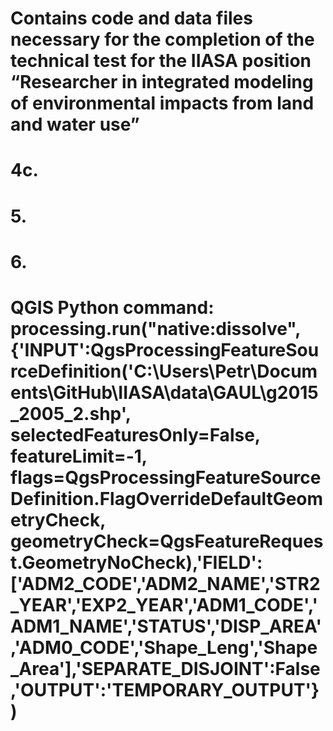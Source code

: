 # Contains code and data files necessary for the completion of the technical test for the IIASA position “Researcher in integrated modeling of environmental impacts from land and water use” 
# 4c.
# 5.
# 6.
# QGIS Python command: processing.run("native:dissolve", {'INPUT':QgsProcessingFeatureSourceDefinition('C:\\Users\\Petr\\Documents\\GitHub\\IIASA\\data\\GAUL\\g2015_2005_2.shp', selectedFeaturesOnly=False, featureLimit=-1, flags=QgsProcessingFeatureSourceDefinition.FlagOverrideDefaultGeometryCheck, geometryCheck=QgsFeatureRequest.GeometryNoCheck),'FIELD':['ADM2_CODE','ADM2_NAME','STR2_YEAR','EXP2_YEAR','ADM1_CODE','ADM1_NAME','STATUS','DISP_AREA','ADM0_CODE','Shape_Leng','Shape_Area'],'SEPARATE_DISJOINT':False,'OUTPUT':'TEMPORARY_OUTPUT'})
